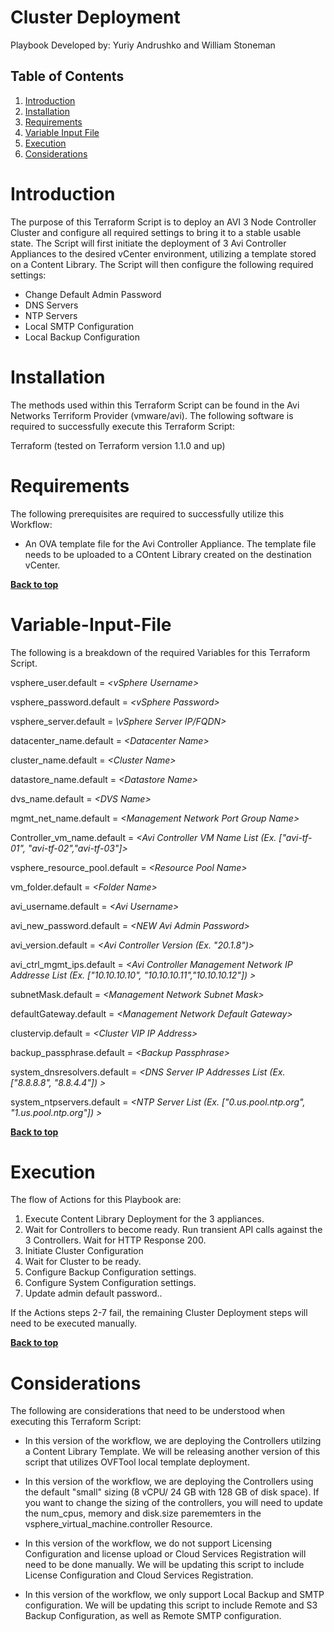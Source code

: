 # Cluster Deployment

Playbook Developed by:  Yuriy Andrushko and William Stoneman</br>


## Table of Contents
1.	[Introduction](#Introduction)
1.	[Installation](#Installation)
1.	[Requirements](#Requirements)
1.	[Variable Input File](#Variable-Input-File)
1.	[Execution](#Execution)
1.	[Considerations](#Considerations)




# Introduction

The purpose of this Terraform Script is to deploy an AVI 3 Node Controller Cluster and configure all required settings to bring it to a stable usable state. The Script will first initiate the deployment of 3 Avi Controller Appliances to the desired vCenter environment, utilizing a template stored on a Content Library.  The Script will then configure the following required settings: 

* Change Default Admin Password
* DNS Servers 
* NTP Servers 
* Local SMTP Configuration 
* Local Backup Configuration 



# Installation

The methods used within this Terraform Script can be found in the Avi Networks Terriform Provider (vmware/avi). The following software is required to successfully execute this Terraform Script:

Terraform (tested on Terraform version 1.1.0 and up)

# Requirements

The following prerequisites are required to successfully utilize this Workflow:

* An OVA template file for the Avi Controller Appliance. The template file needs to be uploaded to a COntent Library created on the destination vCenter.


**[Back to top](#table-of-contents)**


# Variable-Input-File

The following is a breakdown of the required Variables for this Terraform Script.

vsphere_user.default = *\<vSphere Username\>*

vsphere_password.default = *\<vSphere Password\>*

vsphere_server.default = *\vSphere Server IP/FQDN\>*

datacenter_name.default = *\<Datacenter Name\>*

cluster_name.default = *\<Cluster Name\>*

datastore_name.default = *\<Datastore Name\>*

dvs_name.default = *\<DVS Name\>*

mgmt_net_name.default = *\<Management Network Port Group Name\>*

Controller_vm_name.default = *\<Avi Controller VM Name List (Ex. ["avi-tf-01", "avi-tf-02","avi-tf-03"]\>*

vsphere_resource_pool.default = *\<Resource Pool Name\>*

vm_folder.default = *\<Folder Name\>*

avi_username.default = *\<Avi Username\>*

avi_new_password.default = *\<NEW Avi Admin Password\>*

avi_version.default = *\<Avi Controller Version (Ex. "20.1.8")\>*

avi_ctrl_mgmt_ips.default = *\<Avi Controller Management Network IP Addresse List (Ex. ["10.10.10.10", "10.10.10.11","10.10.10.12"]) \>* 

subnetMask.default = *\<Management Network Subnet Mask\>*

defaultGateway.default = *\<Management Network Default Gateway\>*

clustervip.default = *\<Cluster VIP IP Address\>*

backup_passphrase.default = *\<Backup Passphrase\>*

system_dnsresolvers.default = *\<DNS Server IP Addresses List (Ex. ["8.8.8.8", "8.8.4.4"]) \>*

system_ntpservers.default = *\<NTP Server List (Ex. ["0.us.pool.ntp.org", "1.us.pool.ntp.org"]) \>*



**[Back to top](#table-of-contents)**

# Execution

The flow of Actions for this Playbook are:

1.	Execute Content Library Deployment for the 3 appliances.
2.	Wait for Controllers to become ready. Run transient API calls against the 3 Controllers. Wait for HTTP Response 200.
3.	Initiate Cluster Configuration
4.	Wait for Cluster to be ready.
5.	Configure Backup Configuration settings.
6.	Configure System Configuration settings.
7.	Update admin default password..

If the Actions steps 2-7 fail, the remaining Cluster Deployment steps will need to be executed manually.


**[Back to top](#table-of-contents)**

# Considerations

The following are considerations that need to be understood when executing this Terraform Script:

* In this version of the workflow, we are deploying the Controllers utilzing a Content Library Template. We will be releasing another version of this script that utilizes OVFTool local template deployment.

* In this version of the workflow, we are deploying the Controllers using the default "small" sizing (8 vCPU/ 24 GB with 128 GB of disk space). If you want to change the sizing of the controllers, you will need to update the num_cpus, memory and disk.size parememters in the vsphere_virtual_machine.controller Resource.

* In this version of the workflow, we do not support Licensing Configuration and license upload or Cloud Services Registration will need to be done manually. We will be updating this script to include License Configuration and Cloud Services Registration.

* In this version of the workflow, we only support Local Backup and SMTP configuration. We will be updating this script to include Remote and S3 Backup Configuration, as well as Remote SMTP configuration.


